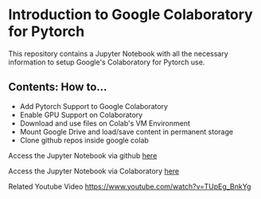 
# Introduction to Google Colaboratory for Pytorch

This repository contains a Jupyter Notebook with all the necessary information to setup Google's Colaboratory for Pytorch use.

## Contents: How to...

  - Add Pytorch Support to Google Colaboratory
  - Enable GPU Support on Colaboratory
  - Download and use files on Colab's VM Environment
  - Mount Google Drive and load/save content in permanent storage
  - Clone github repos inside google colab
 

Access the Jupyter Notebook via github [here](https://github.com/ioannisa/Introduction-to-Google-Colaboratory-for-Pytorch/blob/master/hangouts_demo.ipynb)

Access the Jupyter Notebook via Colaboratory [here](https://colab.research.google.com/drive/1vYiAop5CLAjuKv2GcEL462WatpJi6EM1)

Related Youtube Video
https://www.youtube.com/watch?v=TUpEg_BnkYg
